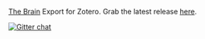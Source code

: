 [The Brain](https://thebrain.com/) Export for Zotero. Grab the latest release [here](https://github.com/retorquere/zotero-thebrain-export/releases/latest).

[![Gitter chat](https://badges.gitter.im/retorquere/zotero-thebrain-export.png)](https://gitter.im/retorquere/zotero-thebrain-export)
